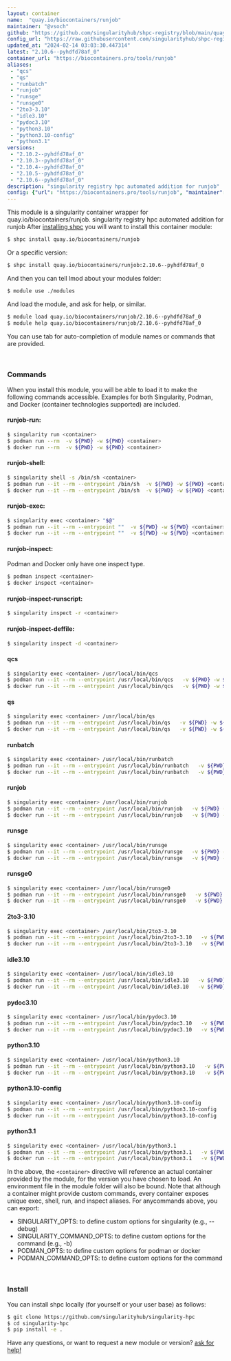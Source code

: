```yaml
---
layout: container
name:  "quay.io/biocontainers/runjob"
maintainer: "@vsoch"
github: "https://github.com/singularityhub/shpc-registry/blob/main/quay.io/biocontainers/runjob/container.yaml"
config_url: "https://raw.githubusercontent.com/singularityhub/shpc-registry/main/quay.io/biocontainers/runjob/container.yaml"
updated_at: "2024-02-14 03:03:30.447314"
latest: "2.10.6--pyhdfd78af_0"
container_url: "https://biocontainers.pro/tools/runjob"
aliases:
 - "qcs"
 - "qs"
 - "runbatch"
 - "runjob"
 - "runsge"
 - "runsge0"
 - "2to3-3.10"
 - "idle3.10"
 - "pydoc3.10"
 - "python3.10"
 - "python3.10-config"
 - "python3.1"
versions:
 - "2.10.2--pyhdfd78af_0"
 - "2.10.3--pyhdfd78af_0"
 - "2.10.4--pyhdfd78af_0"
 - "2.10.5--pyhdfd78af_0"
 - "2.10.6--pyhdfd78af_0"
description: "singularity registry hpc automated addition for runjob"
config: {"url": "https://biocontainers.pro/tools/runjob", "maintainer": "@vsoch", "description": "singularity registry hpc automated addition for runjob", "latest": {"2.10.6--pyhdfd78af_0": "sha256:5b580c79ad74dcca4e4439e469c7f34d3426c6b19883922cb856dd9c27d131e5"}, "tags": {"2.10.2--pyhdfd78af_0": "sha256:ca98697092fbbc8fc63c9023681f90e7c0f4b9991cc48a9ff0a1cbfa20b2241a", "2.10.3--pyhdfd78af_0": "sha256:6e2a15c74f62a676ec4dd73988133f06ad08dbf492161d02d2affcaafa9f4831", "2.10.4--pyhdfd78af_0": "sha256:3f30743ba73f42d430309b05b9c3091b323e941577818f6937866d24d01055f4", "2.10.5--pyhdfd78af_0": "sha256:7326994c66aa57e7357e5dd75f5fee66bd5cebaf0cb88bb1dc6fd9bb97ab8072", "2.10.6--pyhdfd78af_0": "sha256:5b580c79ad74dcca4e4439e469c7f34d3426c6b19883922cb856dd9c27d131e5"}, "docker": "quay.io/biocontainers/runjob", "aliases": {"qcs": "/usr/local/bin/qcs", "qs": "/usr/local/bin/qs", "runbatch": "/usr/local/bin/runbatch", "runjob": "/usr/local/bin/runjob", "runsge": "/usr/local/bin/runsge", "runsge0": "/usr/local/bin/runsge0", "2to3-3.10": "/usr/local/bin/2to3-3.10", "idle3.10": "/usr/local/bin/idle3.10", "pydoc3.10": "/usr/local/bin/pydoc3.10", "python3.10": "/usr/local/bin/python3.10", "python3.10-config": "/usr/local/bin/python3.10-config", "python3.1": "/usr/local/bin/python3.1"}}
---
```


This module is a singularity container wrapper for quay.io/biocontainers/runjob.
singularity registry hpc automated addition for runjob
After [installing shpc](#install) you will want to install this container module:


```bash
$ shpc install quay.io/biocontainers/runjob
```

Or a specific version:

```bash
$ shpc install quay.io/biocontainers/runjob:2.10.6--pyhdfd78af_0
```

And then you can tell lmod about your modules folder:

```bash
$ module use ./modules
```

And load the module, and ask for help, or similar.

```bash
$ module load quay.io/biocontainers/runjob/2.10.6--pyhdfd78af_0
$ module help quay.io/biocontainers/runjob/2.10.6--pyhdfd78af_0
```

You can use tab for auto-completion of module names or commands that are provided.

<br>

### Commands

When you install this module, you will be able to load it to make the following commands accessible.
Examples for both Singularity, Podman, and Docker (container technologies supported) are included.

#### runjob-run:

```bash
$ singularity run <container>
$ podman run --rm  -v ${PWD} -w ${PWD} <container>
$ docker run --rm  -v ${PWD} -w ${PWD} <container>
```

#### runjob-shell:

```bash
$ singularity shell -s /bin/sh <container>
$ podman run --it --rm --entrypoint /bin/sh  -v ${PWD} -w ${PWD} <container>
$ docker run --it --rm --entrypoint /bin/sh  -v ${PWD} -w ${PWD} <container>
```

#### runjob-exec:

```bash
$ singularity exec <container> "$@"
$ podman run --it --rm --entrypoint ""  -v ${PWD} -w ${PWD} <container> "$@"
$ docker run --it --rm --entrypoint ""  -v ${PWD} -w ${PWD} <container> "$@"
```

#### runjob-inspect:

Podman and Docker only have one inspect type.

```bash
$ podman inspect <container>
$ docker inspect <container>
```

#### runjob-inspect-runscript:

```bash
$ singularity inspect -r <container>
```

#### runjob-inspect-deffile:

```bash
$ singularity inspect -d <container>
```


#### qcs

```bash
$ singularity exec <container> /usr/local/bin/qcs
$ podman run --it --rm --entrypoint /usr/local/bin/qcs   -v ${PWD} -w ${PWD} <container> -c " $@"
$ docker run --it --rm --entrypoint /usr/local/bin/qcs   -v ${PWD} -w ${PWD} <container> -c " $@"
```


#### qs

```bash
$ singularity exec <container> /usr/local/bin/qs
$ podman run --it --rm --entrypoint /usr/local/bin/qs   -v ${PWD} -w ${PWD} <container> -c " $@"
$ docker run --it --rm --entrypoint /usr/local/bin/qs   -v ${PWD} -w ${PWD} <container> -c " $@"
```


#### runbatch

```bash
$ singularity exec <container> /usr/local/bin/runbatch
$ podman run --it --rm --entrypoint /usr/local/bin/runbatch   -v ${PWD} -w ${PWD} <container> -c " $@"
$ docker run --it --rm --entrypoint /usr/local/bin/runbatch   -v ${PWD} -w ${PWD} <container> -c " $@"
```


#### runjob

```bash
$ singularity exec <container> /usr/local/bin/runjob
$ podman run --it --rm --entrypoint /usr/local/bin/runjob   -v ${PWD} -w ${PWD} <container> -c " $@"
$ docker run --it --rm --entrypoint /usr/local/bin/runjob   -v ${PWD} -w ${PWD} <container> -c " $@"
```


#### runsge

```bash
$ singularity exec <container> /usr/local/bin/runsge
$ podman run --it --rm --entrypoint /usr/local/bin/runsge   -v ${PWD} -w ${PWD} <container> -c " $@"
$ docker run --it --rm --entrypoint /usr/local/bin/runsge   -v ${PWD} -w ${PWD} <container> -c " $@"
```


#### runsge0

```bash
$ singularity exec <container> /usr/local/bin/runsge0
$ podman run --it --rm --entrypoint /usr/local/bin/runsge0   -v ${PWD} -w ${PWD} <container> -c " $@"
$ docker run --it --rm --entrypoint /usr/local/bin/runsge0   -v ${PWD} -w ${PWD} <container> -c " $@"
```


#### 2to3-3.10

```bash
$ singularity exec <container> /usr/local/bin/2to3-3.10
$ podman run --it --rm --entrypoint /usr/local/bin/2to3-3.10   -v ${PWD} -w ${PWD} <container> -c " $@"
$ docker run --it --rm --entrypoint /usr/local/bin/2to3-3.10   -v ${PWD} -w ${PWD} <container> -c " $@"
```


#### idle3.10

```bash
$ singularity exec <container> /usr/local/bin/idle3.10
$ podman run --it --rm --entrypoint /usr/local/bin/idle3.10   -v ${PWD} -w ${PWD} <container> -c " $@"
$ docker run --it --rm --entrypoint /usr/local/bin/idle3.10   -v ${PWD} -w ${PWD} <container> -c " $@"
```


#### pydoc3.10

```bash
$ singularity exec <container> /usr/local/bin/pydoc3.10
$ podman run --it --rm --entrypoint /usr/local/bin/pydoc3.10   -v ${PWD} -w ${PWD} <container> -c " $@"
$ docker run --it --rm --entrypoint /usr/local/bin/pydoc3.10   -v ${PWD} -w ${PWD} <container> -c " $@"
```


#### python3.10

```bash
$ singularity exec <container> /usr/local/bin/python3.10
$ podman run --it --rm --entrypoint /usr/local/bin/python3.10   -v ${PWD} -w ${PWD} <container> -c " $@"
$ docker run --it --rm --entrypoint /usr/local/bin/python3.10   -v ${PWD} -w ${PWD} <container> -c " $@"
```


#### python3.10-config

```bash
$ singularity exec <container> /usr/local/bin/python3.10-config
$ podman run --it --rm --entrypoint /usr/local/bin/python3.10-config   -v ${PWD} -w ${PWD} <container> -c " $@"
$ docker run --it --rm --entrypoint /usr/local/bin/python3.10-config   -v ${PWD} -w ${PWD} <container> -c " $@"
```


#### python3.1

```bash
$ singularity exec <container> /usr/local/bin/python3.1
$ podman run --it --rm --entrypoint /usr/local/bin/python3.1   -v ${PWD} -w ${PWD} <container> -c " $@"
$ docker run --it --rm --entrypoint /usr/local/bin/python3.1   -v ${PWD} -w ${PWD} <container> -c " $@"
```



In the above, the `<container>` directive will reference an actual container provided
by the module, for the version you have chosen to load. An environment file in the
module folder will also be bound. Note that although a container
might provide custom commands, every container exposes unique exec, shell, run, and
inspect aliases. For anycommands above, you can export:

 - SINGULARITY_OPTS: to define custom options for singularity (e.g., --debug)
 - SINGULARITY_COMMAND_OPTS: to define custom options for the command (e.g., -b)
 - PODMAN_OPTS: to define custom options for podman or docker
 - PODMAN_COMMAND_OPTS: to define custom options for the command

<br>

### Install

You can install shpc locally (for yourself or your user base) as follows:

```bash
$ git clone https://github.com/singularityhub/singularity-hpc
$ cd singularity-hpc
$ pip install -e .
```

Have any questions, or want to request a new module or version? [ask for help!](https://github.com/singularityhub/singularity-hpc/issues)